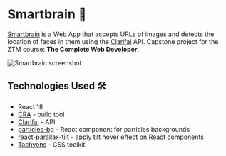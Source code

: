 # Smartbrain 🧠

[Smartbrain](https://smart-brain-yag4.onrender.com/) is a Web App that accepts URLs of images and detects the location of faces in them using the [Clarifai](https://clarifai.com/clarifai/main/models/face-detection) API. Capstone project for the ZTM course: **The Complete Web Developer**. 

![Smartbrain screenshot]()

## Technologies Used 🛠️
- React 18
- [CRA](https://create-react-app.dev/docs/getting-started/) - build tool
- [Clarifai](https://clarifai.com/clarifai/main/models/face-detection) - API
- [particles-bg](https://www.npmjs.com/package/particles-bg) - React component for particles backgrounds
- [react-parallax-tilt](https://www.npmjs.com/package/react-parallax-tilt) - apply tilt hover effect on React components
- [Tachyons](https://tachyons.io/) - CSS toolkit
